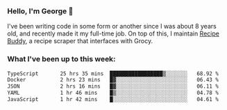 ### Hello, I'm George 👋

I've been writing code in some form or another since I was about 8 years old, and recently made it my full-time job. On top of this, I maintain [Recipe Buddy](https://github.com/georgegebbett/recipe-buddy), a recipe scraper that interfaces with Grocy.  

<!--
**georgegebbett/georgegebbett** is a ✨ _special_ ✨ repository because its `README.md` (this file) appears on your GitHub profile.

Here are some ideas to get you started:

- 🔭 I’m currently working on ...
- 🌱 I’m currently learning ...
- 👯 I’m looking to collaborate on ...
- 🤔 I’m looking for help with ...
- 💬 Ask me about ...
- 📫 How to reach me: ...
- 😄 Pronouns: ...
- ⚡ Fun fact: ...
-->

### What I've been up to this week:
<!--START_SECTION:waka-->

```txt
TypeScript       25 hrs 35 mins  █████████████████▒░░░░░░░   68.92 %
Docker           2 hrs 23 mins   █▓░░░░░░░░░░░░░░░░░░░░░░░   06.43 %
JSON             2 hrs 16 mins   █▓░░░░░░░░░░░░░░░░░░░░░░░   06.11 %
YAML             1 hr 46 mins    █▒░░░░░░░░░░░░░░░░░░░░░░░   04.78 %
JavaScript       1 hr 42 mins    █░░░░░░░░░░░░░░░░░░░░░░░░   04.61 %
```

<!--END_SECTION:waka-->
